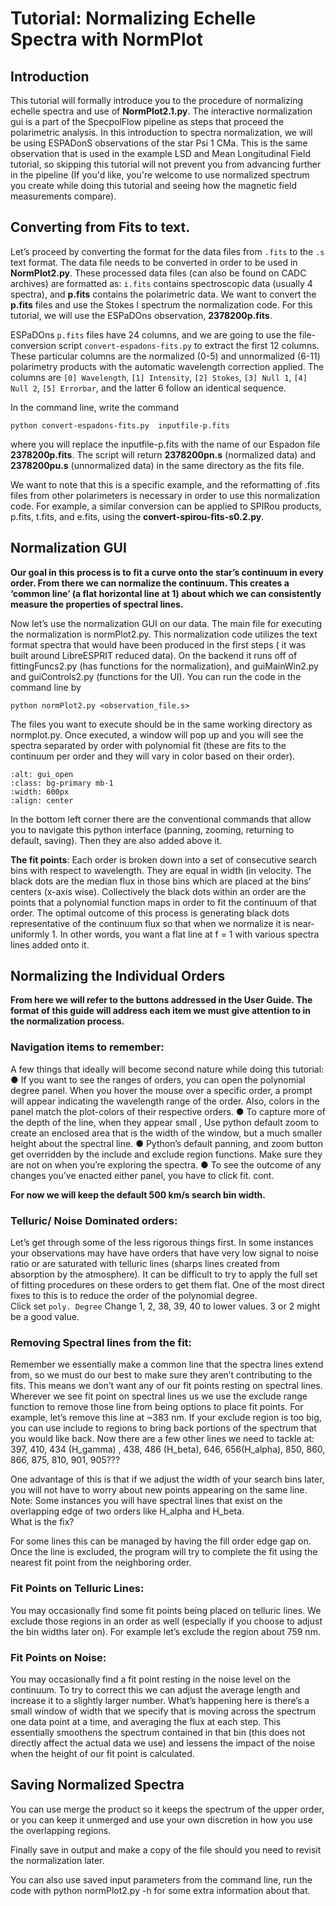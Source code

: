 # Tutorial: Normalizing Echelle Spectra with NormPlot

## Introduction

This tutorial will formally introduce you to the procedure of normalizing echelle spectra and use of **NormPlot2.1.py**. The interactive normalization gui is a part of the SpecpolFlow pipeline as steps that proceed the polarimetric analysis. In this introduction to spectra normalization, we will be using ESPADonS observations of the star Psi 1 CMa. This is the same observation that is used in the example LSD and Mean Longitudinal Field tutorial, so skipping this tutorial will not prevent you from advancing further in the pipeline (If you'd like, you're welcome to use normalized spectrum you create while doing this tutorial and seeing how the magnetic field measurements compare).  



## Converting from Fits to text.
Let’s proceed by converting the format for the data files from `.fits` to the `.s` text format. The data file needs to be converted in order to be used in **NormPlot2.py**. These  processed data files (can also be found on CADC archives) are formatted as: `i.fits` contains spectroscopic data (usually 4 spectra), and **p.fits** contains the polarimetric data. We want to convert the **p.fits** files and use the Stokes I spectrum the normalization code. For this tutorial, we will use the ESPaDOns observation,  **2378200p.fits**.

ESPaDOns `p.fits` files have 24 columns, and we are going to use the file-conversion script `convert-espadons-fits.py` to extract the first 12 columns. These particular columns are the normalized (0-5) and unnormalized (6-11) polarimetry products with the automatic wavelength correction applied. The columns are `[0] Wavelength`, `[1] Intensity`, `[2] Stokes`, `[3] Null 1`, `[4] Null 2`, `[5] Errorbar`, and the latter 6 follow an identical sequence. 

In the command line, write the command 

 ``` 
 python convert-espadons-fits.py  inputfile-p.fits
 ```

where you will replace the inputfile-p.fits with the name of our Espadon file **2378200p.fits**. The script will return **2378200pn.s** (normalized data) and **2378200pu.s** (unnormalized data) in the same directory as the fits file. 

We want to note that this is a specific example, and the reformatting of .fits files from other polarimeters is necessary in order to use this normalization code. For example, a similar conversion can be applied to SPIRou products, p.fits, t.fits, and  e.fits, using the  **convert-spirou-fits-s0.2.py**. 


## Normalization GUI 

**Our goal in this process is to fit a curve onto the star’s continuum in every order. From there we can normalize the continuum. This creates a ‘common line’ (a flat horizontal line at 1) about which we can consistently measure the properties of spectral lines.** 

Now let’s use the normalization GUI on our data. The main file for executing the normalization is normPlot2.py. This normalization code utilizes the text format spectra that would have been produced in the first steps ( it was built around LibreESPRIT reduced data). On the backend it runs off of fittingFuncs2.py (has functions for the normalization), and guiMainWin2.py and guiControls2.py (functions for the UI). You can run the code in the command line by 

```python normPlot2.py <observation_file.s>```

The files you want to execute should be in the same working directory as normplot.py. Once executed, a window will pop up and you will see the spectra separated by order with polynomial fit (these are fits to the continuum per order and they will vary in color based on their order).

```{image} ../normplot_images/gui_open.png
:alt: gui_open
:class: bg-primary mb-1
:width: 600px
:align: center
```


In the bottom left corner there are the conventional commands that allow you to navigate this python interface (panning, zooming, returning to default, saving). 
Then they are also added above it. 

**The fit points**: Each order is broken down into a set of consecutive search bins with respect to wavelength. They are equal in width (in velocity. The black dots are the median flux in those bins which are placed at the bins’ centers (x-axis wise). Collectively the black dots within an order are the points that a polynomial function maps in order to fit the continuum of that order. The optimal outcome of this process is generating black dots representative of the continuum flux so that when we normalize it is near-uniformly 1. In other words, you want a flat line at f = 1 with various spectra lines added onto it. 




## Normalizing the Individual Orders 
**From here we will refer to the buttons addressed in the User Guide. The format of this guide will address each item we must give attention to in the normalization process.** 



### Navigation items to remember:

A few things that ideally will become second nature while doing this tutorial:
●	If you want to see the ranges of orders, you can open the polynomial degree panel. When you hover the mouse over a specific order, a prompt will appear indicating the wavelength range of the order. Also, colors in the panel match the plot-colors of their respective orders. 
●	To capture more of the depth of the line, when they appear small , Use python default zoom to create an enclosed area that is the width of the window, but a much smaller height  about the spectral line. 
●	Python’s default panning, and zoom button get overridden by the include and exclude region functions. Make sure they are not on when you’re exploring the spectra. 
●	To see the outcome of any changes you’ve enacted either panel, you have to click fit. cont.   

**For now we will keep the default 500 km/s search bin width.** 

### Telluric/ Noise Dominated orders: 
Let’s get through some of the less rigorous things first. In some instances your observations may have have orders that have very low signal to noise ratio or are saturated with telluric lines (sharps lines created from absorption by the atmosphere). It can be difficult to try to apply the full set of fitting procedures on these orders to get them flat. One of the most direct fixes to this is to reduce the order of the polynomial degree.  
          Click set `poly. Degree`
        Change 1, 2, 38, 39, 40 to lower values. 3 or 2 might be a good value. 



### Removing Spectral lines from the fit:
Remember we essentially make a common line that the spectra lines extend from, so we must do our best to make sure they aren’t contributing to the fits. This means we don’t want any of our fit points resting on spectral lines. Wherever we see fit point on spectral lines us we use the exclude range function to remove those line from being options to place fit points. For example, let’s remove this line at ~383 nm.
If your exclude region is too big, you can use include to regions to bring back portions of the spectrum that you would like back.
Now there are a few other lines we need to tackle at:  397, 410, 434 (H_gamma) , 438, 486 (H_beta), 646, 656(H_alpha), 850, 860, 866, 875,  810, 901, 905???

One advantage of this is that if we adjust the width of your search bins later, you will not have to worry about new points appearing on the same line. 
Note: Some instances you will have spectral lines that exist on the overlapping edge of two orders like H_alpha and H_beta.  
What is the fix? 
            
For some lines this can be managed by having the fill order edge gap on. Once the line is excluded,  the program will try to complete the fit using the nearest fit point from the neighboring order.  



### Fit Points on Telluric Lines:
You may occasionally find some fit points being placed on telluric lines. We exclude those regions in an order as well (especially if you choose to adjust the bin widths later on). For example let’s exclude the region about 759 nm. 

### Fit Points on Noise: 
You may occasionally find a fit point resting in the noise level on the continuum. To try to correct this we can adjust the average length and increase it to a slightly larger number. What’s happening here is there’s a small window of width that we specify that is moving across the spectrum one data point at a time, and averaging the flux at each step. This essentially smoothens the spectrum contained in that bin (this does not directly affect the actual data we use) and lessens the impact of the noise when the height of our fit point is calculated.  


## Saving Normalized Spectra 

You can use merge the product so it keeps the spectrum of the upper order, or you can keep it unmerged and use your own discretion in how you use the overlapping regions. 

Finally save in output and make a copy of the file should you need to revisit the normalization later. 

 You can also use saved input parameters from the command line, run the code with python normPlot2.py -h for some extra information about that. 




